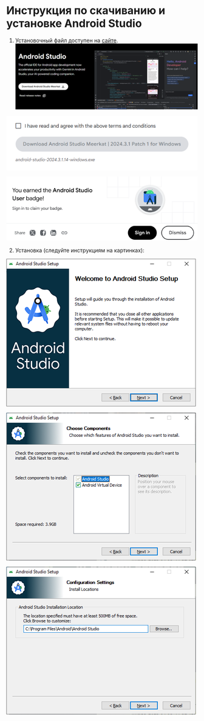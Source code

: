 # Инструкция по скачиванию и установке Android Studio

1. Установочный файл доступен на [сайте](https://developer.android.com/studio/). 
![](1.png)

![](2.png)

![](3.png)

2. Установка (следуйте инструкциям на картинках):

![](4.png)

![](5.png)

![](6.png)

